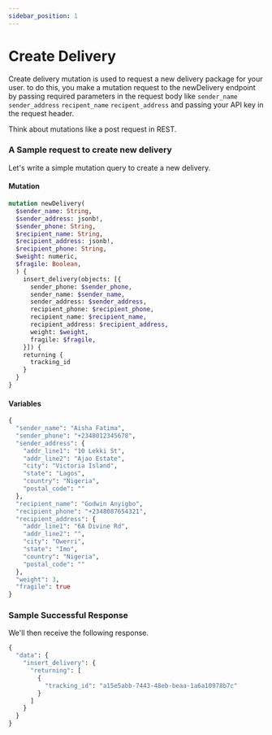 ```yaml
---
sidebar_position: 1
---
```


# Create Delivery

Create delivery mutation is used to request a new delivery package for your user. 
to do this, you make a mutation request to the newDelivery endpoint by passing required parameters in the request body like ```sender_name``` ```sender_address``` ```recipent_name``` ```recipent_address``` and passing your API key in the request header.

Think about mutations like a post request in REST. 

### A Sample request to create new delivery
Let's write a simple mutation query to create a new delivery.


#### Mutation
```graphql
mutation newDelivery(
  $sender_name: String,
  $sender_address: jsonb!,
  $sender_phone: String,
  $recipient_name: String,
  $recipient_address: jsonb!,
  $recipient_phone: String,
  $weight: numeric,
  $fragile: Boolean,
  ) {
    insert_delivery(objects: [{
      sender_phone: $sender_phone,
      sender_name: $sender_name,
      sender_address: $sender_address,
      recipient_phone: $recipient_phone,
      recipient_name: $recipient_name,
      recipient_address: $recipient_address,
      weight: $weight,
      fragile: $fragile,
    }]) {
    returning {
      tracking_id
    }
  }
}
```

#### Variables
```graphql
{
  "sender_name": "Aisha Fatima",
  "sender_phone": "+2348012345678",
  "sender_address": {
    "addr_line1": "10 Lekki St",
    "addr_line2": "Ajao Estate",
    "city": "Victoria Island",
    "state": "Lagos",
    "country": "Nigeria",
    "postal_code": ""
  },
  "recipient_name": "Godwin Anyigbo",
  "recipient_phone": "+2348087654321",
  "recipient_address": {
    "addr_line1": "6A Divine Rd",
    "addr_line2": "",
    "city": "Owerri",
    "state": "Imo",
    "country": "Nigeria",
    "postal_code": ""
  },
  "weight": 3,
  "fragile": true
}
```

### Sample Successful Response
We'll then receive the following response.
```graphql
{
  "data": {
    "insert_delivery": {
      "returning": [
        {
          "tracking_id": "a15e5abb-7443-48eb-beaa-1a6a10978b7c"
        }
      ]
    }
  }
}
```